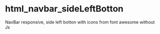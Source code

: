 # html_navbar_sideLeftBotton
NavBar responsive, side left botton with icons from font awesome
without Js
